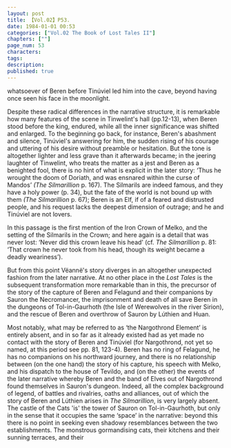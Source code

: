 ```yaml
---
layout: post
title: 【Vol.02】P53.
date: 1984-01-01 00:53
categories: ["Vol.02 The Book of Lost Tales II"]
chapters: [""]
page_num: 53
characters: 
tags: 
description: 
published: true
---
```


<p style="text-indent: 0;">
whatsoever of Beren before Tinúviel led him into the cave, beyond having once seen his face in the moonlight.
</p>

Despite these radical differences in the narrative structure, it is remarkable how many features of the scene in Tinwelint's hall (pp.12-13), when Beren stood before the king, endured, while all the inner significance was shifted and enlarged. To the beginning go back, for instance, Beren's abashment and silence, Tinúviel's answering for him, the sudden rising of his courage and uttering of his desire without preamble or hesitation. But the tone is altogether lighter and less grave than it afterwards became; in the jeering laughter of Tinwelint, who treats the matter as a jest and Beren as a benighted fool, there is no hint of what is explicit in the later story: ‘Thus he wrought the doom of Doriath, and was ensnared within the curse of Mandos’ <I>(The Silmarillion</I> p. 167). The Silmarils are indeed famous, and they have a holy power (p. 34), but the fate of the world is not bound up with them <I>(The Silmarillion</I> p. 67); Beren is an Elf, if of a feared and distrusted people, and his request lacks the deepest dimension of outrage; and he and Tinúviel are not lovers.

In this passage is the first mention of the Iron Crown of Melko, and the setting of the Silmarils in the Crown; and here again is a detail that was never lost: ‘Never did this crown leave his head’ (cf. <I>The Silmarillion</I> p. 81: ‘That crown he never took from his head, though its weight became a deadly weariness’).

But from this point Vëannë's story diverges in an altogether unexpected fashion from the later narrative. At no other place in the <I>Lost Tales</I> is the subsequent transformation more remarkable than in this, the precursor of the story of the capture of Beren and Felagund and their companions by Sauron the Necromancer, the imprisonment and death of all save Beren in the dungeons of Tol-in-Gaurhoth (the Isle of Werewolves in the river Sirion), and the rescue of Beren and overthrow of Sauron by Lúthien and Huan.

Most notably, what may be referred to as ‘the Nargothrond Element’ is entirely absent, and in so far as it already existed had as yet made no contact with the story of Beren and Tinúviel (for Nargothrond, not yet so named, at this period see pp. 81, 123-4). Beren has no ring of Felagund, he has no companions on his northward journey, and there is no relationship between (on the one hand) the story of his capture, his speech with Melko, and his dispatch to the house of Tevildo, and (on the other) the events of the later narrative whereby Beren and the band of Elves out of Nargothrond found themselves in Sauron's dungeon. Indeed, all the complex background of legend, of battles and rivalries, oaths and alliances, out of which the story of Beren and Lúthien arises in <I>The Silmarillion</I>, is very largely absent. The castle of the Cats 'is' the tower of Sauron on Tol-in-Gaurhoth, but only in the sense that it occupies the same ‘space’ in the narrative: beyond this there is no point in seeking even shadowy resemblances between the two establishments. The monstrous gormandising cats, their kitchens and their sunning terraces, and their

